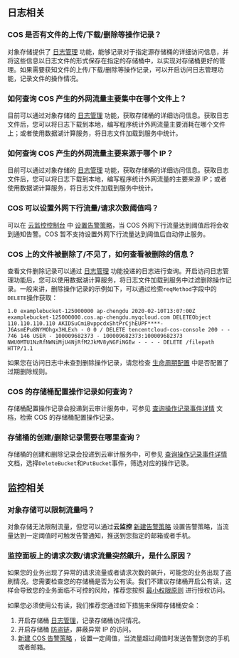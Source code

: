 ## 日志相关

### COS 是否有文件的上传/下载/删除等操作记录？
对象存储提供了 [日志管理](https://intl.cloud.tencent.com/document/product/436/16920) 功能，能够记录对于指定源存储桶的详细访问信息，并将这些信息以日志文件的形式保存在指定的存储桶中，以实现对存储桶更好的管理。如果需要获知文件的上传/下载/删除等操作记录，可以开启访问日志管理功能，记录文件的操作情况。

### 如何查询 COS 产生的外网流量主要集中在哪个文件上？

目前可以通过对象存储的 [日志管理](https://intl.cloud.tencent.com/document/product/436/16920) 功能，获取存储桶的详细访问信息。获取日志文件后，您可以将日志下载到本地，编写程序统计外网流量主要消耗在哪个文件上；或者使用数据湖计算服务，将日志文件加载到服务中统计。

### 如何查询 COS 产生的外网流量主要来源于哪个 IP？
目前可以通过对象存储的 [日志管理](https://intl.cloud.tencent.com/document/product/436/16920) 功能，获取存储桶的详细访问信息。获取日志文件后，您可以将日志下载到本地，编写程序统计外网流量的主要来源 IP；或者使用数据湖计算服务，将日志文件加载到服务中统计。

### COS 可以设置外网下行流量/请求次数阈值吗？
可以在 [云监控控制台](https://console.cloud.tencent.com/monitor) 中 [设置告警策略](https://intl.cloud.tencent.com/document/product/248/38916)，当 COS 外网下行流量达到阈值后将会收到通知告警。COS 暂不支持设置外网下行流量达到阈值后自动停止服务。

### COS 上的文件被删除了/不见了，如何查看被删除的信息？

查看文件删除记录可以通过 [日志管理](https://intl.cloud.tencent.com/document/product/436/16920) 功能投递的日志进行查询。开启访问日志管理功能后，您可以使用数据湖计算服务，将日志文件加载到服务中过滤删除操作记录。一般来讲，删除操作记录的示例如下，可以通过检索`reqMethod`字段中的`DELETE`操作获取：

```plaintext
1.0 examplebucket-125000000 ap-chengdu 2020-02-10T13:07:00Z examplebucket-125000000.cos.ap-chengdu.myqcloud.com DELETEObject 110.110.110.110 AKIDSuCmiBvppcdxShtPrCjhEUPF****-J6AsmEPu8NYMOhgx3HLExh - 0 0 / DELETE tencentcloud-cos-console 200 - - 746 146 USER - 100009682373 - 100009682373:100009682373 NWU0MTU1NzRfNWNiMjU4NjRfM2JkMV8yNGFiNGEw - - - - DELETE /filepath HTTP/1.1
```

如果您在访问日志中未查到删除操作记录，请您检查 [生命周期配置](https://intl.cloud.tencent.com/document/product/436/14605) 中是否配置了过期删除规则。

### COS 的存储桶配置操作记录如何查询？

存储桶配置操作记录会投递到云审计服务中，可参见 [查询操作记录事件详情](https://intl.cloud.tencent.com/document/product/1021/40499) 文档，检索 COS 的存储桶配置操作记录。


### 存储桶的创建/删除记录需要在哪里查询？

存储桶的创建和删除记录会投递到云审计服务中，可参见 [查询操作记录事件详情](https://intl.cloud.tencent.com/document/product/1021/40499) 文档，选择`DeleteBucket`和`PutBucket`事件，筛选对应的操作记录。



## 监控相关

### 对象存储可以限制流量吗？

对象存储无法限制流量，但您可以通过**云监控** [新建告警策略](https://intl.cloud.tencent.com/document/product/248/38916) 设置告警策略，当流量达到一定阈值时可触发告警通知，推送到您指定的邮箱或者手机。

### 监控面板上的请求次数/请求流量突然飙升，是什么原因？

如果您的业务出现了异常的请求流量或者请求次数的飙升，可能您的业务出现了盗刷情况。您需要检查您的存储桶是否为公有读。我们不建议存储桶开启公有读，这样会导致您的业务面临不可控的风险，推荐您按照 [最小权限原则](https://intl.cloud.tencent.com/document/product/436/32972) 进行授权访问。

如果您必须使用公有读，我们推荐您通过如下措施来保障存储桶安全：
1. 开启存储桶 [日志管理](https://intl.cloud.tencent.com/document/product/436/16920)，记录存储桶访问情况。
2. 开启存储桶 [防盗链](https://intl.cloud.tencent.com/document/product/436/32466)，屏蔽异常 IP 的访问。
3. [新建 COS 告警策略](https://intl.cloud.tencent.com/document/product/248/38916) ，设置一定阈值，当流量超过阈值时发送告警到您的手机或者邮箱。
